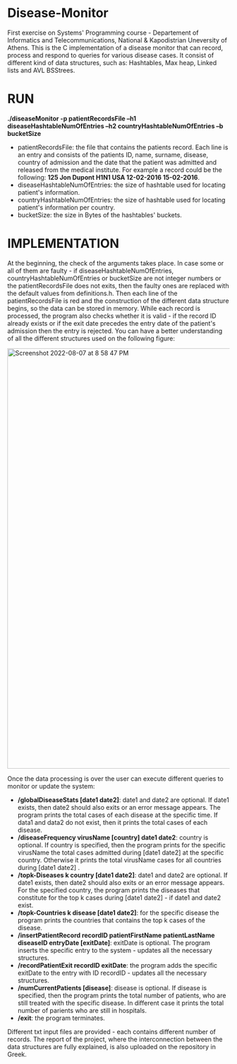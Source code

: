 # Disease-Monitor

First exercise on Systems' Programming course - Departement of Informatics and Telecommunications, National & Kapodistrian Uneversity of Athens.
This is the C implementation of a disease monitor that can record, process and respond to queries for various disease cases. It consist of different kind of data structures, such as: Hashtables, Max heap, Linked lists and AVL BSStrees.

# RUN

**./diseaseMonitor -p patientRecordsFile –h1 diseaseHashtableNumOfEntries –h2 countryHashtableNumOfEntries –b bucketSize**

- patientRecordsFile: the file that contains the patients record. Each line is an entry and consists of the patients ID, name, surname, disease, country of admission and the date that the patient was admitted and released from the medical institute. For example a record could be the following: **125 Jon Dupont H1N1 USA 12-02-2016 15-02-2016**.
- diseaseHashtableNumOfEntries: the size of hashtable used for locating patient's information.
- countryHashtableNumOfEntries: the size of hashtable used for locating patient's information per country.
- bucketSize: the size in Bytes of the hashtables' buckets.

# IMPLEMENTATION

At the beginning, the check of the arguments takes place. In case some or all of them are faulty - if  diseaseHashtableNumOfEntries, countryHashtableNumOfEntries or bucketSize are not integer numbers or the patientRecordsFile does not exits, then the faulty ones are replaced with the default values from definitions.h. Then each line of the patientRecordsFile is red and the construction of the different data structure begins, so the data can be stored in memory. While each record is processed, the program also checks whether it is valid - if the record ID already exists or if the exit date precedes the entry date of the patient's admission then the entry is rejected. You can have a better understanding of all the different structures used on the following figure:  

<img width="950" alt="Screenshot 2022-08-07 at 8 58 47 PM" src="https://user-images.githubusercontent.com/110672874/183304660-76359cae-fe4c-49b9-9d01-f28af844dd21.png">

Once the data processing is over the user can execute different queries to monitor or update the system:

- **/globalDiseaseStats [date1 date2]**: date1 and date2 are optional. If date1 exists, then date2 should also exits or an error message appears. The program prints the total cases of each disease at the specific time. If data1 and data2 do not exist, then it prints the total cases of each disease.
- **/diseaseFrequency virusName [country] date1 date2**: country is optional. If country is specified, then the program prints for the specific virusName the total cases admitted during [date1 date2] at the specific country. Otherwise it prints the total virusName cases for all countries during [date1 date2] .
- **/topk-Diseases k country [date1 date2]**: date1 and date2 are optional. If date1 exists, then date2 should also exits or an error message appears. For the specified country, the program prints the diseases that constitute for the top k cases during [date1 date2] - if date1 and date2 exist.
- **/topk-Countries k disease [date1 date2]**: for the specific disease the program prints the countries that contains the top k cases of the disease.
- **/insertPatientRecord recordID patientFirstName patientLastName diseaseID entryDate [exitDate]**: exitDate is optional. The program inserts the specific entry to the system - updates all the necessary structures.
- **/recordPatientExit recordID exitDate**: the program adds the specific exitDate to the entry with ID recordID - updates all the necessary structures.
- **/numCurrentPatients [disease]**: disease is optional. If disease is specified, then the program prints the total number of patients, who are still treated with the specific disease. In different case it prints the total number of parients who are still in hospitals.
- **/exit**: the program terminates.

Different txt input files are provided - each contains different number of records. The report of the project, where the interconnection between the data structures are fully explained, is also uploaded on the repository in Greek.
